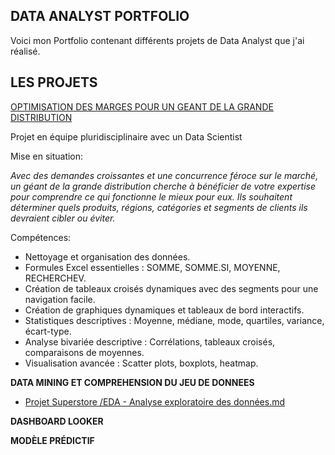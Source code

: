 DATA ANALYST PORTFOLIO
----------------------------------------

Voici mon Portfolio contenant différents projets de Data Analyst que j'ai réalisé. 



LES PROJETS
----------------------------------------
[OPTIMISATION DES MARGES POUR UN GEANT DE LA GRANDE DISTRIBUTION](#)

Projet en équipe pluridisciplinaire avec un Data Scientist

Mise en situation:

*Avec des demandes croissantes et une concurrence féroce sur le marché, un géant de la grande distribution cherche à bénéficier de votre expertise pour comprendre 
ce qui fonctionne le mieux pour eux. Ils souhaitent déterminer quels produits, régions, catégories et segments de clients ils devraient cibler ou éviter.*

Compétences:

- Nettoyage et organisation des données.
- Formules Excel essentielles : SOMME, SOMME.SI, MOYENNE, RECHERCHEV.
- Création de tableaux croisés dynamiques avec des segments pour une navigation facile.
- Création de graphiques dynamiques et tableaux de bord interactifs.
- Statistiques descriptives : Moyenne, médiane, mode, quartiles, variance, écart-type.
- Analyse bivariée descriptive : Corrélations, tableaux croisés, comparaisons de moyennes.
- Visualisation avancée : Scatter plots, boxplots, heatmap.

 **DATA MINING ET COMPREHENSION DU JEU DE DONNEES** 

 
   - [Projet Superstore /EDA - Analyse exploratoire des données.md](https://github.com/FinkTh/Data-Analyst-Portfolio/blob/dd869d9aa87d7e6d5f7564fe443065d5b51f9b9b/Projet%20Superstore%20/EDA%20-%20Analyse%20exploratoire%20des%20donn%C3%A9es.md)


 **DASHBOARD LOOKER**




 **MODÈLE PRÉDICTIF**
